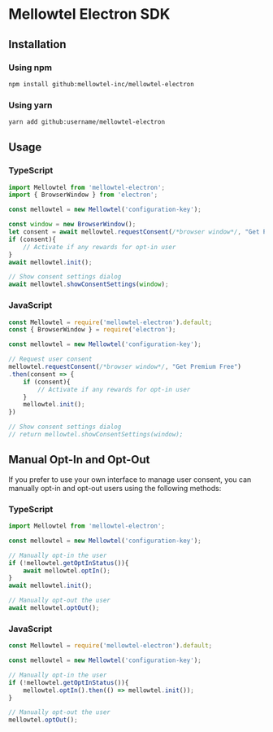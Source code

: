 # Mellowtel Electron SDK

## Installation

### Using npm

```sh
npm install github:mellowtel-inc/mellowtel-electron
```

### Using yarn
```sh
yarn add github:username/mellowtel-electron
```

## Usage

### TypeScript
```ts
import Mellowtel from 'mellowtel-electron';
import { BrowserWindow } from 'electron';

const mellowtel = new Mellowtel('configuration-key');

const window = new BrowserWindow();
let consent = await mellowtel.requestConsent(/*browser window*/, "Get Premium Free");
if (consent){
    // Activate if any rewards for opt-in user
}
await mellowtel.init();

// Show consent settings dialog
await mellowtel.showConsentSettings(window);
```

### JavaScript

```js
const Mellowtel = require('mellowtel-electron').default;
const { BrowserWindow } = require('electron');

const mellowtel = new Mellowtel('configuration-key');

// Request user consent
mellowtel.requestConsent(/*browser window*/, "Get Premium Free")
.then(consent => {
    if (consent){
        // Activate if any rewards for opt-in user
    } 
    mellowtel.init();
})

// Show consent settings dialog
// return mellowtel.showConsentSettings(window);
```

## Manual Opt-In and Opt-Out

If you prefer to use your own interface to manage user consent, you can manually opt-in and opt-out users using the following methods:

### TypeScript
```ts
import Mellowtel from 'mellowtel-electron';

const mellowtel = new Mellowtel('configuration-key');

// Manually opt-in the user
if (!mellowtel.getOptInStatus()){
    await mellowtel.optIn();
}
await mellowtel.init();

// Manually opt-out the user
await mellowtel.optOut();
```

### JavaScript
```js
const Mellowtel = require('mellowtel-electron').default;

const mellowtel = new Mellowtel('configuration-key');

// Manually opt-in the user
if (!mellowtel.getOptInStatus()){
    mellowtel.optIn().then(() => mellowtel.init());
}

// Manually opt-out the user
mellowtel.optOut();
```